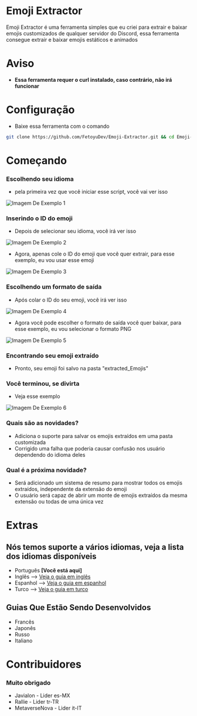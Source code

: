 # Emoji Extractor
Emoji Extractor é uma ferramenta simples que eu criei para extrair e baixar emojis customizados de qualquer servidor do Discord, essa ferramenta consegue extrair e baixar emojis estáticos e animados

# Aviso
- **Essa ferramenta requer o curl instalado, caso contrário, não irá funcionar**

# Configuração
- Baixe essa ferramenta com o comando
```bash
git clone https://github.com/FetoyuDev/Emoji-Extractor.git && cd Emoji-Extractor && sudo chmod +X init.sh && sh init.sh
```

# Começando
### Escolhendo seu idioma
- pela primeira vez que você iniciar esse script, você vai ver isso

![Imagem De Exemplo 1](https://cdn.discordapp.com/attachments/1315079883944099840/1315107617290588200/image.png?ex=675634e9&is=6754e369&hm=6c9df840ffd3b86cebec82184f2a2e17a4c57fd8b87bb542933888e15312fee4&)

### Inserindo o ID do emoji
- Depois de selecionar seu idioma, você irá ver isso

![Imagem De Exemplo 2](https://cdn.discordapp.com/attachments/1315079883944099840/1315373322514599936/image.png?ex=67572c5e&is=6755dade&hm=ef3a801101b6280cfd5d18871366db057a8965d13f1db8aa285ee6802d597672&)

- Agora, apenas cole o ID do emoji que você quer extrair, para esse exemplo, eu vou usar esse emoji

![Imagem De Exemplo 3](https://cdn.discordapp.com/attachments/1315079883944099840/1315374723793948702/image.png?ex=67572dac&is=6755dc2c&hm=8b70f31313b2931dc20fd92084193fea672b756fbf588a13dae947994f7ec592&)

### Escolhendo um formato de saída
- Após colar o ID do seu emoji, você irá ver isso

![Imagem De Exemplo 4](https://cdn.discordapp.com/attachments/1315079883944099840/1315375764966735882/image.png?ex=67572ea4&is=6755dd24&hm=ee5da5cf9f84b4033b050b55221fc398918da54ae1abe6ad73d4ad56bdf164f6&)

- Agora você pode escolher o formato de saída você quer baixar, para esse exemplo, eu vou selecionar o formato PNG

![Imagem De Exemplo 5](https://cdn.discordapp.com/attachments/1315079883944099840/1315377523621630012/image.png?ex=67573048&is=6755dec8&hm=9a9c3b3cd1f24c94573b8806a7154127a0d24c79f243ba69508fa90f8044192d&)

### Encontrando seu emoji extraído
- Pronto, seu emoji foi salvo na pasta "extracted_Emojis"

### Você terminou, se divirta
- Veja esse exemplo

![Imagem De Exemplo 6](https://cdn.discordapp.com/attachments/1315079883944099840/1315379526410305617/extracted_1252052825320591360.png?ex=67573225&is=6755e0a5&hm=287c1b7000bbfb675b4201c6f735b4c03b705cef4729e6e5b09eea555e169d7d&)

### Quais são as novidades?
- Adiciona o suporte para salvar os emojis extraídos em uma pasta customizada
- Corrigido uma falha que poderia causar confusão nos usuário dependendo do idioma deles

### Qual é a próxima novidade?
- Será adicionado um sistema de resumo para mostrar todos os emojis extraídos, independente da extensão do emoji
- O usuário será capaz de abrir um monte de emojis extraídos da mesma extensão ou todas de uma única vez

# Extras
## Nós temos suporte a vários idiomas, veja a lista dos idiomas disponíveis
- Português **[Você está aqui]**
- Inglês --> [Veja o guia em inglês](https://github.com/FetoyuDev/Emoji-Extractor/blob/main/README.md)
- Espanhol --> [Veja o guia em espanhol](https://github.com/FetoyuDev/Emoji-Extractor/blob/main/README-ES.md)
- Turco --> [Veja o guia em turco](https://github.com/FetoyuDev/Emoji-Extractor/blob/main/README-TR.md)

## Guias Que Estão Sendo Desenvolvidos
- Francês
- Japonês
- Russo
- Italiano

# Contribuidores
### Muito obrigado
- Javialon - Lider es-MX
- Rallie - Lider tr-TR
- MetaverseNova - Lider it-IT